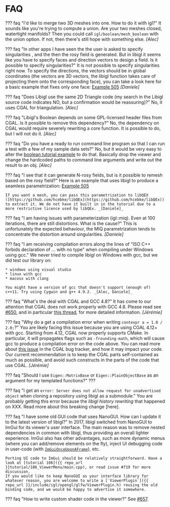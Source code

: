 # FAQ

??? faq "I'd like to merge two 3D meshes into one. How to do it with igl?"
    It sounds like you're trying to compute a union. Are your two meshes closed, watertight manifolds? Then you could call `igl/boolean/mesh_boolean` with the union option. If not, then there's still hope with something else. _[Alec]_

??? faq "In other apps I have seen the the user is asked to specify singularities , and the then the rosy field is generated. But in libigl it seems like you have to specify faces and direction vectors to design a field. Is it possible to specify singularities?"
    It is not possible to specify singularities right now. To specify the directions, the vectors should be in global coordinates (the vectors are 3D vectors, the libigl function takes care of projecting them onto the corresponding face), you can take a look here for a basic example that fixes only one face: [Example 505](http://libigl.github.io/libigl/tutorial/#global-seamless-integer-grid-parametrization) _[Daniele]_

??? faq "Does Libigl use the same 2D Triangle code (my search in the Libigl source code indicates NO, but a confirmation would be reassuring)?"
    No, it uses CGAL for triangulation. _[Alec]_

??? faq "Libigl's Boolean depends on some GPL-licensed header files from CGAL. Is it possible to remove this dependency?"
    No, the dependency on CGAL would require severely rewriting a core function. It is possible to do, but I will not do it. _[Alec]_

??? faq "Do you have a ready to run command line program so that I can run a test with a few of my sample data sets?"
    No, but it would be very easy to alter the [boolean tutorial example](http://libigl.github.io/libigl/tutorial/#boolean-operations-on-meshes) to do that. Basically drop the viewer and change the hardcoded paths to command line arguments and write out the result to an obj. _[Alec]_

??? faq "I see that it can generate N-rosy fields, but is it possible to remesh based on the rosy field?"
    Here is an example that uses libigl to produce a seamless parametrization:
    [Example 505](http://libigl.github.io/libigl/tutorial/#global-seamless-integer-grid-parametrization)

    If you want a mesh, you can pass this parametrization to libQEX ([https://github.com/hcebke/libQEx](https://github.com/hcebke/libQEx)) to extract it. We do not have it built in in the tutorial due to a more restrictive licence used by libQEx. _[Daniele]_

??? faq "I am having issues with parameterization (igl::miq). Even at 100 iterations, there are still distortions. What is the cause?"
    This is unfortunately the expected behaviour, the MIQ parametrization tends to concentrate the distortion around singularities. _[Daniele]_

??? faq "I am receiving compilation errors along the lines of "ISO C++ forbids declaration of ... with no type" when compiling under Windows using gcc."
    We never tried to compile libigl on Windows with gcc, but we did test our library on:

    * windows using visual studio
    * linux with gcc
    * macosx with clang

    You might have a version of gcc that doesn't support (enough of) c++11. Try using Cygwin and g++ 4.9.2. _[Alec, Daniele]_

??? faq "What's the deal with CGAL and GCC 4.8?"
    It has come to our attention that CGAL does not work properly with GCC 4.8.
    Please read see [#650](https://github.com/libigl/libigl/issues/650), and in particular [this thread](http://cgal-discuss.949826.n4.nabble.com/Bugs-in-AABBTree-td4660077.html), for more detailed information. _[Jérémie]_

??? faq "Why do a get a compilation error when writing `contexpr a = 1.0 / 2.0;`?"
    You are likely facing this issue because you are using CGAL 4.12+ with gcc. Starting from 4.12, CGAL now properly supports CMake. In particular, it will propagates flags such as `-frounding-math`, which will cause gcc to produce a compilation error on the code above.
    You can read more about [this issue](https://github.com/CGAL/cgal/issues/3180) in the CGAL bug tracker, and how it may impact your code.
    Our current recommendation is to keep the CGAL parts self-contained as much as possible, and avoid such constructs in the parts of the code that use CGAL. _[Jérémie]_

??? faq "Should I use `Eigen::MatrixBase` or `Eigen::PlainObjectBase` as an argument for my templated functions?"
    ???

??? faq "I get an `error: Server does not allow request for unadvertised object` when cloning a repository using libigl as a submodule."
    You are probably getting this error because the *libigl history rewriting* that happened on XXX. Read more about this breaking change [here].

??? faq "I have some old GUI code that uses NanoGUI. How can I update it to the latest version of libigl?"
    In 2017, libigl switched from NanoGUI to ImGui for its viewer's user interface. The main reason was to remove nested dependencies in common with libigl, thus providing an overall lighter experience. ImGui also has other advantages, such as more dynamic menus (where you can add/remove elements on the fly), inject UI debugging code in user-code (with [`ImGuiOnceUponAFrame`](https://github.com/ocornut/imgui/blob/a1f3949d7174e4500308a6211c9781f85900bb16/imgui.h#L1187)), etc.

    Porting UI code to ImGui should be relatively straightforward. Have a look at [tutorial 106]({{ repo_url }}tutorial/106_ViewerMenu/main.cpp), or read issue #719 for more discussion.
    If you would like to keep NanoGUI as your interface library for whatever reason, you are welcome to write a [`ViewerPlugin`]({{ repo_url }}/include/igl/opengl/glfw/ViewerPlugin.h) reusing the old binding code, and we would be happy to advertise it somewhere.

??? faq "How to write custom shader code in the viewer?"
    See [#657](https://github.com/libigl/libigl/issues/657).
